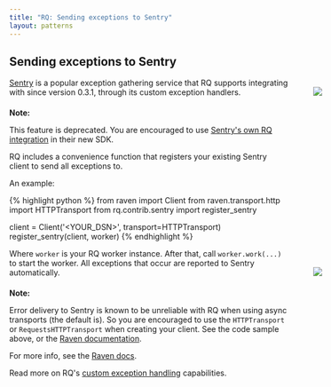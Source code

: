 ```yaml
---
title: "RQ: Sending exceptions to Sentry"
layout: patterns
---
```


## Sending exceptions to Sentry

[Sentry](https://www.getsentry.com/) is a popular exception gathering service
that RQ supports integrating with since version 0.3.1, through its custom
exception handlers.

<div class="warning" style="margin-top: 20px">
    <img style="float: right; margin-right: -60px; margin-top: -38px" src="{{site.baseurl}}img/warning.png" />
    <strong>Note:</strong>
    <p>
      This feature is deprecated. You are encouraged to use <a href="https://docs.sentry.io/platforms/python/rq/">Sentry's own RQ integration</a> in their new SDK.
    </p>
</div>

RQ includes a convenience function that registers your existing Sentry client
to send all exceptions to.

An example:

{% highlight python %}
from raven import Client
from raven.transport.http import HTTPTransport
from rq.contrib.sentry import register_sentry

client = Client('<YOUR_DSN>', transport=HTTPTransport)
register_sentry(client, worker)
{% endhighlight %}

Where `worker` is your RQ worker instance.  After that, call `worker.work(...)`
to start the worker.  All exceptions that occur are reported to Sentry
automatically.

<div class="warning" style="margin-top: 20px">
    <img style="float: right; margin-right: -60px; margin-top: -38px" src="{{site.baseurl}}img/warning.png" />
    <strong>Note:</strong>
    <p>
      Error delivery to Sentry is known to be unreliable with RQ when using
      async transports (the default is).  So you are encouraged to use the
      <code>HTTPTransport</code> or <code>RequestsHTTPTransport</code> when
      creating your client.  See the code sample above, or the <a
      href="http://raven.readthedocs.org/en/latest/transports/index.html">Raven
      documentation</a>.
    </p>
    <p>
      For more info, see the
      <a href="http://raven.readthedocs.org/en/latest/transports/index.html#transports">Raven docs</a>.
    </p>
</div>

Read more on RQ's [custom exception handling](/docs/exceptions/) capabilities.
